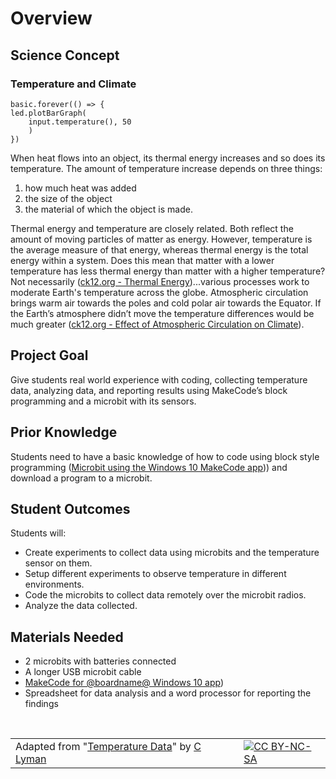 # Overview

## Science Concept

### Temperature and Climate

```sim
basic.forever(() => {
led.plotBarGraph(
	input.temperature(), 50
	)
})
```

When heat flows into an object, its thermal energy increases and so does its temperature. The amount of temperature increase depends on three things:

1. how much heat was added
2. the size of the object
3. the material of which the object is made.

Thermal energy and temperature are closely related. Both reflect the amount of moving particles of matter as energy. However, temperature is the average measure of that energy, whereas thermal energy is the total energy within a system. Does this mean that matter with a lower temperature has less thermal energy than matter with a higher temperature? Not necessarily ([ck12.org - Thermal Energy](https://www.ck12.org/book/CK-12-Physical-Science-Concepts-For-Middle-School/section/5.10/))...various processes work to moderate Earth's temperature across the globe. Atmospheric circulation brings warm air towards the poles and cold polar air towards the Equator. If the Earth’s atmosphere didn’t move the temperature differences would be much greater ([ck12.org - Effect of Atmospheric Circulation on Climate](https://www.ck12.org/book/CK-12-Earth-Science-Concepts-For-Middle-School/section/8.18/)).

## Project Goal

Give students real world experience with coding, collecting temperature data, analyzing data, and reporting results using MakeCode’s block programming and a microbit with its sensors.

## Prior Knowledge

Students need to have a basic knowledge of how to code using block style programming ([Microbit using the Windows 10 MakeCode app](https://www.microsoft.com/store/productId/9PJC7SV48LCX))) and download a program to a microbit. 

## Student Outcomes

Students will:

* Create experiments to collect data using microbits and the temperature sensor on them. 
* Setup different experiments to observe temperature in different environments.
* Code the microbits to collect data remotely over the microbit radios.
* Analyze the data collected.

## Materials Needed

* 2 microbits with batteries connected
* A longer USB microbit cable
* [MakeCode for @boardname@ Windows 10 app](https://www.microsoft.com/store/productId/9PJC7SV48LCX))
* Spreadsheet for data analysis and a word processor for reporting the findings

<br/>

| | | |
|-|-|-|
| Adapted from "[Temperature Data](https://drive.google.com/open?id=1X6FeANka2qcMC2ZFQgSSxEoHxsQc--6a0Pk9xxMOwE8)" by [C Lyman](http://utahcoding.org) | | [![CC BY-NC-SA](https://licensebuttons.net/l/by-nc-sa/4.0/80x15.png)](https://creativecommons.org/licenses/by-nc-sa/4.0/) |
